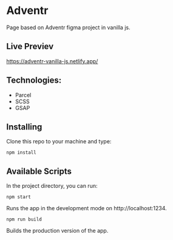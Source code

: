 # Adventr

Page based on Adventr figma project in vanilla js.

## Live Previev

https://adventr-vanilla-js.netlify.app/

## Technologies:

<ul>
  <li>Parcel</li>
  <li>SCSS</li>
  <li>GSAP</li>
</ul>

## Installing

Clone this repo to your machine and type:

`npm install`

## Available Scripts

In the project directory, you can run:

`npm start`

Runs the app in the development mode on http://localhost:1234.

`npm run build`

Builds the production version of the app.